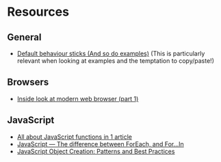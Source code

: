# Resources

## General

* [Default behaviour sticks (And so do examples)](https://blog.thinkst.com/2023/08/default-behaviour-sticks-and-so-do-examples.html?utm_source=changelog-news) (This is particularly relevant when looking at examples and the temptation to copy/paste!)

## Browsers

* [Inside look at modern web browser (part 1)](https://developers.google.com/web/updates/2018/09/inside-browser-part1)

## JavaScript

* [All about JavaScript functions in 1 article](https://codeburst.io/all-about-javascript-functions-in-1-article-49bfd94b31ab)
* [JavaScript — The difference between ForEach, and For…In](https://codeburst.io/javascript-the-difference-between-foreach-and-for-in-992db038e4c2)
* [JavaScript Object Creation: Patterns and Best Practices](https://www.sitepoint.com/javascript-object-creation-patterns-best-practises/)
